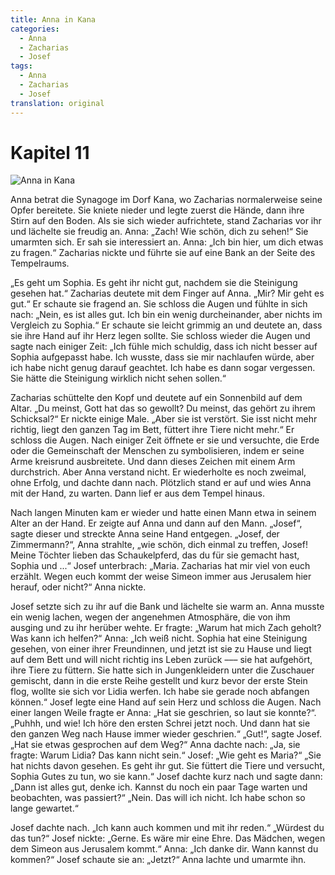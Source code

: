 ```yaml
---
title: Anna in Kana
categories:
  - Anna
  - Zacharias
  - Josef
tags:
  - Anna
  - Zacharias
  - Josef
translation: original
---
```


# Kapitel 11

![Anna in Kana](media/illustrations/chapter11.jpg)

Anna betrat die Synagoge im Dorf Kana, wo Zacharias normalerweise seine Opfer bereitete.
Sie kniete nieder und legte zuerst die Hände, dann ihre Stirn auf den Boden.
Als sie sich wieder aufrichtete, stand Zacharias vor ihr und lächelte sie freudig an.
Anna: „Zach! Wie schön, dich zu sehen!“
Sie umarmten sich.
Er sah sie interessiert an.
Anna: „Ich bin hier, um dich etwas zu fragen.“
Zacharias nickte und führte sie auf eine Bank an der Seite des Tempelraums.

„Es geht um Sophia.
Es geht ihr nicht gut, nachdem sie die Steinigung gesehen hat.“
Zacharias deutete mit dem Finger auf Anna.
„Mir?
Mir geht es gut.“
Er schaute sie fragend an.
Sie schloss die Augen und fühlte in sich nach: „Nein, es ist alles gut.
Ich bin ein wenig durcheinander, aber nichts im Vergleich zu Sophia.“
Er schaute sie leicht grimmig an und deutete an, dass sie ihre Hand auf ihr Herz legen sollte.
Sie schloss wieder die Augen und sagte nach einiger Zeit: „Ich fühle mich schuldig, dass ich nicht besser auf Sophia aufgepasst habe.
Ich wusste, dass sie mir nachlaufen würde, aber ich habe nicht genug darauf geachtet.
Ich habe es dann sogar vergessen.
Sie hätte die Steinigung wirklich nicht sehen sollen.“

Zacharias schüttelte den Kopf und deutete auf ein Sonnenbild auf dem Altar.
„Du meinst, Gott hat das so gewollt?
Du meinst, das gehört zu ihrem Schicksal?“
Er nickte einige Male.
„Aber sie ist verstört.
Sie isst nicht mehr richtig, liegt den ganzen Tag im Bett, füttert ihre Tiere nicht mehr.“
Er schloss die Augen.
Nach einiger Zeit öffnete er sie und versuchte, die Erde oder die Gemeinschaft der Menschen zu symbolisieren, indem er seine Arme kreisrund ausbreitete.
Und dann dieses Zeichen mit einem Arm durchstrich.
Aber Anna verstand nicht.
Er wiederholte es noch zweimal, ohne Erfolg, und dachte dann nach.
Plötzlich stand er auf und wies Anna mit der Hand, zu warten.
Dann lief er aus dem Tempel hinaus.

Nach langen Minuten kam er wieder und hatte einen Mann etwa in seinem Alter an der Hand.
Er zeigte auf Anna und dann auf den Mann.
„Josef“, sagte dieser und streckte Anna seine Hand entgegen.
„Josef, der Zimmermann?“, Anna strahlte, „wie schön, dich einmal zu treffen, Josef!
Meine Töchter lieben das Schaukelpferd, das du für sie gemacht hast, Sophia und ...“
Josef unterbrach: „Maria.
Zacharias hat mir viel von euch erzählt.
Wegen euch kommt der weise Simeon immer aus Jerusalem hier herauf, oder nicht?“
Anna nickte.

Josef setzte sich zu ihr auf die Bank und lächelte sie warm an.
Anna musste ein wenig lachen, wegen der angenehmen Atmosphäre, die von ihm ausging und zu ihr herüber wehte.
Er fragte: „Warum hat mich Zach geholt?
Was kann ich helfen?“
Anna: „Ich weiß nicht.
Sophia hat eine Steinigung gesehen, von einer ihrer Freundinnen, und jetzt ist sie zu Hause und liegt auf dem Bett und will nicht richtig ins Leben zurück ––– sie hat aufgehört, ihre Tiere zu füttern.
Sie hatte sich in Jungenkleidern unter die Zuschauer gemischt, dann in die erste Reihe gestellt und kurz bevor der erste Stein flog, wollte sie sich vor Lidia werfen.
Ich habe sie gerade noch abfangen können.“
Josef legte eine Hand auf sein Herz und schloss die Augen.
Nach einer langen Weile fragte er Anna: „Hat sie geschrien, so laut sie konnte?“.
„Puhhh, und wie!
Ich höre den ersten Schrei jetzt noch.
Und dann hat sie den ganzen Weg nach Hause immer wieder geschrien.“
„Gut!“, sagte Josef.
„Hat sie etwas gesprochen auf dem Weg?“
Anna dachte nach: „Ja, sie fragte: Warum Lidia?
Das kann nicht sein.“
Josef: „Wie geht es Maria?“
„Sie hat nichts davon gesehen.
Es geht ihr gut.
Sie füttert die Tiere und versucht, Sophia Gutes zu tun, wo sie kann.“
Josef dachte kurz nach und sagte dann: „Dann ist alles gut, denke ich.
Kannst du noch ein paar Tage warten und beobachten, was passiert?“
„Nein.
Das will ich nicht.
Ich habe schon so lange gewartet.“

Josef dachte nach.
„Ich kann auch kommen und mit ihr reden.“
„Würdest du das tun?“
Josef nickte: „Gerne.
Es wäre mir eine Ehre.
Das Mädchen, wegen dem Simeon aus Jerusalem kommt.“
Anna: „Ich danke dir.
Wann kannst du kommen?“
Josef schaute sie an: „Jetzt?“
Anna lachte und umarmte ihn.

